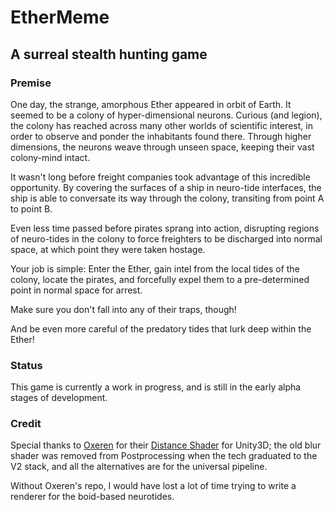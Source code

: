 # EtherMeme
## A surreal stealth hunting game
### Premise

One day, the strange, amorphous Ether appeared in orbit of Earth.
It seemed to be a colony of hyper-dimensional neurons.
Curious (and legion), the colony has reached across many other worlds
of scientific interest, in order to observe and ponder the inhabitants
found there. Through higher dimensions, the neurons weave through
unseen space, keeping their vast colony-mind intact.

It wasn't long before freight companies took advantage of this
incredible opportunity. By covering the surfaces of a ship in neuro-tide
interfaces, the ship is able to conversate its way through the colony,
transiting from point A to point B.

Even less time passed before pirates sprang into action, disrupting
regions of neuro-tides in the colony to force freighters to be
discharged into normal space, at which point they were taken hostage.

Your job is simple: Enter the Ether, gain intel from the local tides
of the colony, locate the pirates, and forcefully expel them to a
pre-determined point in normal space for arrest.

Make sure you don't fall into any of their traps, though!

And be even more careful of the predatory tides that lurk deep within
the Ether!

### Status

This game is currently a work in progress, and is still in the early
alpha stages of development.

### Credit

Special thanks to [Oxeren](https://github.com/Oxeren) for their
[Distance Shader](https://github.com/Oxeren/Blur-Distance-Blur-for-Unity-Postprocessing-Stack-v2)
for Unity3D; the old blur shader was removed from Postprocessing when the
tech graduated to the V2 stack, and all the alternatives are for the
universal pipeline.

Without Oxeren's repo, I would have lost a lot of time trying to write a
renderer for the boid-based neurotides.